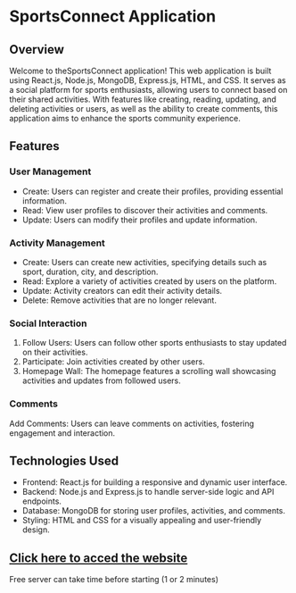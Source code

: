# SportsConnect Application

## Overview

Welcome to theSportsConnect application! This web application is built using React.js, Node.js, MongoDB, Express.js, HTML, and CSS. It serves as a social platform for sports enthusiasts, allowing users to connect based on their shared activities. With features like creating, reading, updating, and deleting activities or users, as well as the ability to create comments, this application aims to enhance the sports community experience.

## Features

### User Management

- Create: Users can register and create their profiles, providing essential information.
- Read: View user profiles to discover their activities and comments.
- Update: Users can modify their profiles and update information.

### Activity Management

- Create: Users can create new activities, specifying details such as sport, duration, city, and description.
- Read: Explore a variety of activities created by users on the platform.
- Update: Activity creators can edit their activity details.
- Delete: Remove activities that are no longer relevant.

### Social Interaction

1. Follow Users: Users can follow other sports enthusiasts to stay updated on their activities.
2. Participate: Join activities created by other users.
3. Homepage Wall: The homepage features a scrolling wall showcasing activities and updates from followed users.

### Comments

Add Comments: Users can leave comments on activities, fostering engagement and interaction.

## Technologies Used

- Frontend: React.js for building a responsive and dynamic user interface.
- Backend: Node.js and Express.js to handle server-side logic and API endpoints.
- Database: MongoDB for storing user profiles, activities, and comments.
- Styling: HTML and CSS for a visually appealing and user-friendly design.

## [Click here to acced the website](https://sportsconnect.netlify.app/)

Free server can take time before starting (1 or 2 minutes)
